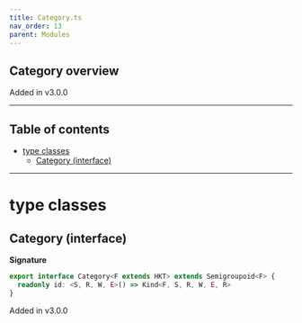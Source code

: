 ```yaml
---
title: Category.ts
nav_order: 13
parent: Modules
---
```


## Category overview

Added in v3.0.0

---

<h2 class="text-delta">Table of contents</h2>

- [type classes](#type-classes)
  - [Category (interface)](#category-interface)

---

# type classes

## Category (interface)

**Signature**

```ts
export interface Category<F extends HKT> extends Semigroupoid<F> {
  readonly id: <S, R, W, E>() => Kind<F, S, R, W, E, R>
}
```

Added in v3.0.0
